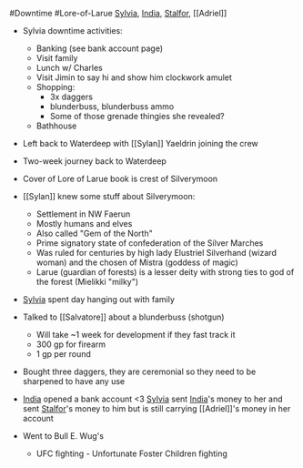 #Downtime #Lore-of-Larue 
[Sylvia](PCs/Past/Sylvia.md), [India](PCs/Current/India.md), [Stalfor](PCs/Current/Stalfor.md), [[Adriel]]

- Sylvia downtime activities:
	- Banking (see bank account page)
	- Visit family
	- Lunch w/ Charles
	- Visit Jimin to say hi and show him clockwork amulet
	- Shopping:
		- 3x daggers
		- blunderbuss, blunderbuss ammo
		- Some of those grenade thingies she revealed?
	- Bathhouse

- Left back to Waterdeep with [[Sylan]] Yaeldrin joining the crew
- Two-week journey back to Waterdeep
- Cover of Lore of Larue book is crest of Silverymoon
- [[Sylan]] knew some stuff about Silverymoon:
	- Settlement in NW Faerun
	- Mostly humans and elves
	- Also called "Gem of the North"
	- Prime signatory state of confederation of the Silver Marches
	- Was ruled for centuries by high lady Elustriel Silverhand (wizard woman) and the chosen of Mistra (goddess of magic)
	- Larue (guardian of forests) is a lesser deity with strong ties to god of the forest (Mielikki "milky")
- [Sylvia](PCs/Past/Sylvia.md) spent day hanging out with family
- Talked to [[Salvatore]] about a blunderbuss (shotgun)
	- Will take ~1 week for development if they fast track it
	- 300 gp for firearm
	- 1 gp per round
- Bought three daggers, they are ceremonial so they need to be sharpened to have any use
- [India](PCs/Current/India.md) opened a bank account <3 [Sylvia](PCs/Past/Sylvia.md) sent [India](PCs/Current/India.md)'s money to her and sent [Stalfor](PCs/Current/Stalfor.md)'s money to him but is still carrying [[Adriel]]'s money in her account
- Went to Bull E. Wug's
	- UFC fighting - Unfortunate Foster Children fighting